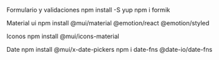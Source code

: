 Formulario y validaciones 
npm install -S yup
npm i formik

Material ui
npm install @mui/material @emotion/react @emotion/styled

Iconos
npm install @mui/icons-material

Date
npm install @mui/x-date-pickers
npm i date-fns @date-io/date-fns